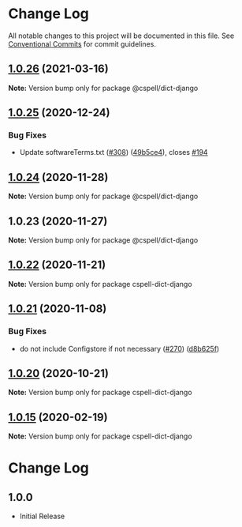 # Change Log

All notable changes to this project will be documented in this file.
See [Conventional Commits](https://conventionalcommits.org) for commit guidelines.

## [1.0.26](https://github.com/streetsidesoftware/cspell-dicts/compare/@cspell/dict-django@1.0.25...@cspell/dict-django@1.0.26) (2021-03-16)

**Note:** Version bump only for package @cspell/dict-django





## [1.0.25](https://github.com/streetsidesoftware/cspell-dicts/compare/@cspell/dict-django@1.0.24...@cspell/dict-django@1.0.25) (2020-12-24)


### Bug Fixes

* Update softwareTerms.txt ([#308](https://github.com/streetsidesoftware/cspell-dicts/issues/308)) ([49b5ce4](https://github.com/streetsidesoftware/cspell-dicts/commit/49b5ce4a2436f3c99969d6425128d55f84c8a7fc)), closes [#194](https://github.com/streetsidesoftware/cspell-dicts/issues/194)





## [1.0.24](https://github.com/streetsidesoftware/cspell-dicts/compare/@cspell/dict-django@1.0.23...@cspell/dict-django@1.0.24) (2020-11-28)

**Note:** Version bump only for package @cspell/dict-django





## 1.0.23 (2020-11-27)

**Note:** Version bump only for package @cspell/dict-django





## [1.0.22](https://github.com/streetsidesoftware/cspell-dicts/compare/cspell-dict-django@1.0.21...cspell-dict-django@1.0.22) (2020-11-21)

**Note:** Version bump only for package cspell-dict-django

## [1.0.21](https://github.com/streetsidesoftware/cspell-dicts/compare/cspell-dict-django@1.0.20...cspell-dict-django@1.0.21) (2020-11-08)

### Bug Fixes

- do not include Configstore if not necessary ([#270](https://github.com/streetsidesoftware/cspell-dicts/issues/270)) ([d8b625f](https://github.com/streetsidesoftware/cspell-dicts/commit/d8b625f2f42d5cc6c4a9390216ac1e5037886e44))

## [1.0.20](https://github.com/streetsidesoftware/cspell-dicts/compare/cspell-dict-django@1.0.19...cspell-dict-django@1.0.20) (2020-10-21)

**Note:** Version bump only for package cspell-dict-django

## [1.0.15](https://github.com/streetsidesoftware/cspell-dicts/compare/cspell-dict-django@1.0.14...cspell-dict-django@1.0.15) (2020-02-19)

**Note:** Version bump only for package cspell-dict-django

# Change Log

## 1.0.0

- Initial Release
